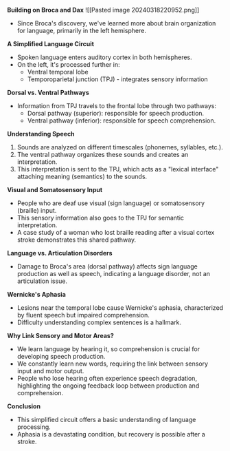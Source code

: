 **Building on Broca and Dax**
![[Pasted image 20240318220952.png]]
- Since Broca's discovery, we've learned more about brain organization for language, primarily in the left hemisphere.

**A Simplified Language Circuit**

- Spoken language enters auditory cortex in both hemispheres.
- On the left, it's processed further in:
    - Ventral temporal lobe
    - Temporoparietal junction (TPJ) - integrates sensory information

**Dorsal vs. Ventral Pathways**

- Information from TPJ travels to the frontal lobe through two pathways:
    - Dorsal pathway (superior): responsible for speech production.
    - Ventral pathway (inferior): responsible for speech comprehension.

**Understanding Speech**

1. Sounds are analyzed on different timescales (phonemes, syllables, etc.).
2. The ventral pathway organizes these sounds and creates an interpretation.
3. This interpretation is sent to the TPJ, which acts as a "lexical interface" attaching meaning (semantics) to the sounds.

**Visual and Somatosensory Input**

- People who are deaf use visual (sign language) or somatosensory (braille) input.
- This sensory information also goes to the TPJ for semantic interpretation.
- A case study of a woman who lost braille reading after a visual cortex stroke demonstrates this shared pathway.

**Language vs. Articulation Disorders**

- Damage to Broca's area (dorsal pathway) affects sign language production as well as speech, indicating a language disorder, not an articulation issue.

**Wernicke's Aphasia**

- Lesions near the temporal lobe cause Wernicke's aphasia, characterized by fluent speech but impaired comprehension.
- Difficulty understanding complex sentences is a hallmark.

**Why Link Sensory and Motor Areas?**

- We learn language by hearing it, so comprehension is crucial for developing speech production.
- We constantly learn new words, requiring the link between sensory input and motor output.
- People who lose hearing often experience speech degradation, highlighting the ongoing feedback loop between production and comprehension.

**Conclusion**

- This simplified circuit offers a basic understanding of language processing.
- Aphasia is a devastating condition, but recovery is possible after a stroke.
